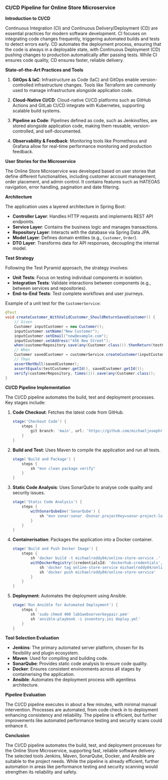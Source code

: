 ### CI/CD Pipeline for Online Store Microservice

**Introduction to CI/CD**

Continuous Integration (CI) and Continuous Delivery/Deployment (CD) are essential practices for modern software development. CI focuses on integrating code changes frequently, triggering automated builds and tests to detect errors early. CD automates the deployment process, ensuring that the code is always in a deployable state, with Continuous Deployment (CD) pushing changes to production automatically after passing tests. While CI ensures code quality, CD ensures faster, reliable delivery.

**State-of-the-Art Practices and Tools**

1. **GitOps & IaC**: Infrastructure as Code (IaC) and GitOps enable version-controlled infrastructure changes. Tools like Terraform are commonly used to manage infrastructure alongside application code.

2. **Cloud-Native CI/CD**: Cloud-native CI/CD platforms such as GitHub Actions and GitLab CI/CD integrate with Kubernetes, supporting scalable build systems.

3. **Pipeline as Code**: Pipelines defined as code, such as Jenkinsfiles, are stored alongside application code, making them reusable, version-controlled, and self-documented.

4. **Observability & Feedback**: Monitoring tools like Prometheus and Grafana allow for real-time performance monitoring and production feedback.

**User Stories for the Microservice**

The Online Store Microservice was developed based on user stories that define different functionalities, including customer account management, order placement, and admin control. It contains features such as HATEOAS navigation, error handling, pagination and date filtering.

**Architecture**

The application uses a layered architecture in Spring Boot:

- **Controller Layer**: Handles HTTP requests and implements REST API endpoints.
- **Service Layer**: Contains the business logic and manages transactions.
- **Repository Layer**: Interacts with the database via Spring Data JPA.
- **Model Layer**: Defines domain entities (e.g., `Customer`, `Order`).
- **DTO Layer**: Transforms data for API responses, decoupling the internal model.

**Test Strategy**

Following the Test Pyramid approach, the strategy involves:

- **Unit Tests**: Focus on testing individual components in isolation.
- **Integration Tests**: Validate interactions between components (e.g., between services and repositories).
- **End-to-End Tests**: Test complete workflows and user journeys.

Example of a unit test for the `CustomerService`:

```java
@Test
void createCustomer_WithValidCustomer_ShouldReturnSavedCustomer() {
    // Given
    Customer inputCustomer = new Customer();
    inputCustomer.setName("New Customer");
    inputCustomer.setEmail("new@example.com");
    inputCustomer.setAddress("456 New Street");
    when(customerRepository.save(any(Customer.class))).thenReturn(testCustomer);
    // When
    Customer savedCustomer = customerService.createCustomer(inputCustomer);
    // Then
    assertNotNull(savedCustomer);
    assertEquals(testCustomer.getId(), savedCustomer.getId());
    verify(customerRepository, times(1)).save(any(Customer.class));
}
```

**CI/CD Pipeline Implementation**

The CI/CD pipeline automates the build, test and deployment processes. Key stages include:

1. **Code Checkout**:
   Fetches the latest code from GitHub.

   ```groovy
   stage('Checkout Code') {
       steps {
           git branch: 'main', url: 'https://github.com/michaeljosephroddy/online-store-service.git'
       }
   }
   ```

2. **Build and Test**:
   Uses Maven to compile the application and run all tests.

   ```groovy
   stage('Build and Package') {
       steps {
           sh "mvn clean package verify"
       }
   }
   ```

3. **Static Code Analysis**:
   Uses SonarQube to analyse code quality and security issues.

   ```groovy
   stage('Static Code Analysis') {
       steps {
           withSonarQubeEnv('SonarQube') {
               sh "mvn sonar:sonar -Dsonar.projectKey=sonar-project-local -Dsonar.projectName='sonar-project-local'"
           }
       }
   }
   ```

4. **Containerisation**:
   Packages the application into a Docker container.

   ```groovy
   stage('Build and Push Docker Image') {
       steps {
           sh 'docker build -t michaelroddy04/online-store-service .'
           withDockerRegistry([credentialsId: 'dockerhub-credentials', url: '']) {
               sh 'docker tag online-store-service michaelroddy04/online-store-service'
               sh 'docker push michaelroddy04/online-store-service'
           }
       }
   }
   ```

5. **Deployment**:
   Automates the deployment using Ansible.
   ```groovy
   stage('Run Ansible for Automated Deployment') {
       steps {
           sh 'sudo chmod 400 lab1webserverkeypair.pem'
           sh 'ansible-playbook -i inventory.ini deploy.yml'
       }
   }
   ```

**Tool Selection Evaluation**

- **Jenkins**: The primary automated server platform, chosen for its flexibility and plugin ecosystem.
- **Maven**: Used for compiling and building code.
- **SonarQube**: Provides static code analysis to ensure code quality.
- **Docker**: Ensures consistent environments across all stages by containerising the application.
- **Ansible**: Automates the deployment process with agentless architecture.

**Pipeline Evaluation**

The CI/CD pipeline executes in about a few minutes, with minimal manual intervention. Processes are automated, from code check in to deployment enhancing consistency and reliability. The pipeline is efficient, but further improvements like automated performance testing and security scans could enhance it.

**Conclusion**

The CI/CD pipeline automates the build, test, and deployment processes for the Online Store Microservice, supporting fast, reliable software delivery. The selected tools Jenkins, Maven, SonarQube, Docker, and Ansible are suitable to the project needs. While the pipeline is already efficient, further automation in areas like performance testing and security scanning would strengthen its reliability and safety.
